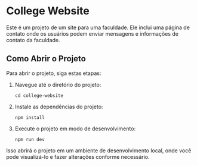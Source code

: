 # College Website

Este é um projeto de um site para uma faculdade. Ele inclui uma página de contato onde os usuários podem enviar mensagens e informações de contato da faculdade.

## Como Abrir o Projeto

Para abrir o projeto, siga estas etapas:

1. Navegue até o diretório do projeto:
    ```
    cd college-website
    ```

2. Instale as dependências do projeto:
    ```
    npm install
    ```

3. Execute o projeto em modo de desenvolvimento:
    ```
    npm run dev
    ```

Isso abrirá o projeto em um ambiente de desenvolvimento local, onde você pode visualizá-lo e fazer alterações conforme necessário.
